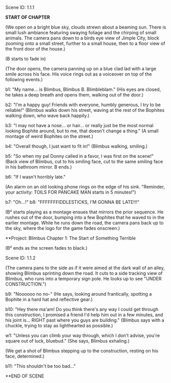 Scene ID: 1.1.1

**START OF CHAPTER**

(We open on a bright blue sky, clouds strewn about a beaming sun. There is small lush ambiance featuring swaying foliage and the chirping of small animals. The camera pans down to a birds eye view of Jimple City, block zooming onto a small street, further to a small house, then to a floor view of the front door of the house.)

(B starts to fade in)

(The door opens, the camera panning up on a blue clad lad with a large smile across his face. His voice rings out as a voiceover on top of the following events.)

b1: "My name... is Blimbus, Blimbus B. Blimbleblam." (His eyes are closed, he takes a deep breath and opens them, walking out of the door.)

b2: "I'm a happy guy! Friends with everyone, humbly generous, I try to be reliable!" (Blimbus walks down his street, waving at the rest of the Bophites walking down, who wave back happily.)

b3: "I may not have a nose... or hair... or really just be the most normal looking Bophite around, but to me, that doesn't change a thing." (A small montage of weird Bophites on the street.)

b4: "Overall though, I just want to fit in!" (Blimbus walking, smiling.)

b5: "So when my pal Donny called in a favor, I was first on the scene!" (Back view of Blimbus, cut to his smiling face, cut to the same smiling face in his bathroom mirror. B ends.)

b6: "If I wasn't horribly late."

(An alarm on an old looking phone rings on the edge of his sink. "Reminder, your activity: TOILS FOR PANCAKE MAN starts in 5 minutes!")

b7: "Oh...!"
b8: "FFFFFFFIDDLESTICKS, I'M GONNA BE LATE!!!"

(B² starts playing as a montage ensues that mirrors the prior sequence. He rushes out of the door, bumping into a few Bophites that he waved to in the earlier montage. While he runs down the road, the camera pans back up to the sky, where the logo for the game fades onscreen.)

**Project: Blimbus
Chapter 1: The Start of Something Terrible

(B² ends as the screen fades to black.)

Scene ID: 1.1.2

(The camera pans to the side as if it were aimed at the dark wall of an alley, showing Blimbus sprinting down the road. It cuts to a side tracking view of Blimbus, who runs into a temporary sign pole. He looks up to see "UNDER CONSTRUCTION.")

b9: "Noooooo no no-" (He says, looking around frantically, spotting a Bophite in a hard hat and reflective gear.)

b10: "Hey there ma'am! Do you think there's any way I could get through this construction, I promised a friend I'd help him out in a few minutes, and his joint is... RIGHT past where you guys are building." (Blimbus says with a chuckle, trying to stay as lighthearted as possible.)

w1: "Unless you can climb your way through, which I don't advise, you're square out of luck, bluebud." (She says, Blimbus exhaling.)

(We get a shot of Blimbus stepping up to the construction, resting on his face, determined.)

b11: "This shouldn't be too bad..."

**END OF SCENE



